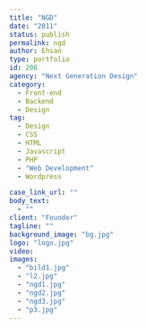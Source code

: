```yaml
---
title: "NGD"
date: "2011"
status: publish
permalink: ngd
author: Ehsan
type: portfolio
id: 208
agency: "Next Generation Design"
category:
  - Front-end
  - Backend
  - Design
tag:
  - Design
  - CSS
  - HTML
  - Javascript
  - PHP
  - "Web Development"
  - Wordpress

case_link_url: ""
body_text:
  - ""
client: "Founder"
tagline: ""
background_image: "bg.jpg"
logo: "logo.jpg"
video:
images:
  - "bild1.jpg"
  - "l2.jpg"
  - "ngd1.jpg"
  - "ngd2.jpg"
  - "ngd3.jpg"
  - "p3.jpg"
---
```

